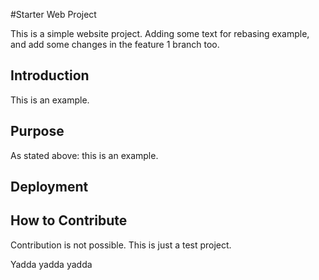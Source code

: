#Starter Web Project

This is a simple website project. Adding some text for rebasing example, and add some changes in the feature 1 branch too.

## Introduction

This is an example.

## Purpose

As stated above: this is an example.

## Deployment

## How to Contribute

Contribution is not possible. This is just a test project.

Yadda yadda yadda
